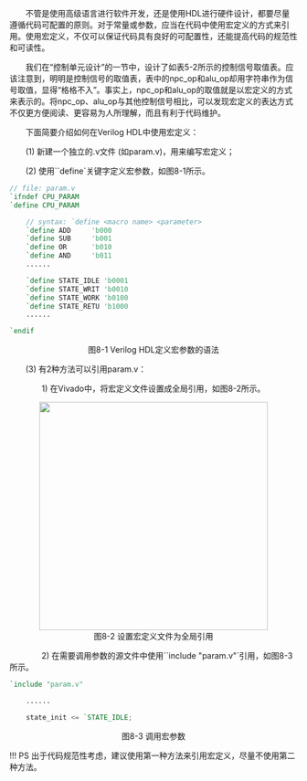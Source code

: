 &emsp;&emsp;不管是使用高级语言进行软件开发，还是使用HDL进行硬件设计，都要尽量遵循代码可配置的原则。对于常量或参数，应当在代码中使用宏定义的方式来引用。使用宏定义，不仅可以保证代码具有良好的可配置性，还能提高代码的规范性和可读性。

&emsp;&emsp;我们在“控制单元设计”的一节中，设计了如表5-2所示的控制信号取值表。应该注意到，明明是控制信号的取值表，表中的npc_op和alu_op却用字符串作为信号取值，显得“格格不入”。事实上，npc_op和alu_op的取值就是以宏定义的方式来表示的。将npc_op、alu_op与其他控制信号相比，可以发现宏定义的表达方式不仅更方便阅读、更容易为人所理解，而且有利于代码维护。

&emsp;&emsp;下面简要介绍如何在Verilog HDL中使用宏定义：

&emsp;&emsp;(1) 新建一个独立的.v文件 (如param.v)，用来编写宏定义；

&emsp;&emsp;(2) 使用``define`关键字定义宏参数，如图8-1所示。

``` Verilog
// file: param.v
`ifndef CPU_PARAM
`define CPU_PARAM

    // syntax: `define <macro name> <parameter>
    `define ADD     'b000
    `define SUB     'b001
    `define OR      'b010
    `define AND     'b011
    ......

    `define STATE_IDLE 'b0001
    `define STATE_WRIT 'b0010
    `define STATE_WORK 'b0100
    `define STATE_RETU 'b1000
    ......

`endif
```
<center>图8-1 Verilog HDL定义宏参数的语法</center>

&emsp;&emsp;(3) 有2种方法可以引用param.v：

&emsp;&emsp;&emsp;&emsp;1) 在Vivado中，将宏定义文件设置成全局引用，如图8-2所示。

<center><img src = "../assets/8-2.png" width = 400></center>
<center>图8-2 设置宏定义文件为全局引用</center>

&emsp;&emsp;&emsp;&emsp;2) 在需要调用参数的源文件中使用``include "param.v"`引用，如图8-3所示。 

``` Verilog
`include "param.v"

    ......

    state_init <= `STATE_IDLE;
```
<center>图8-3 调用宏参数</center>

!!! PS
    出于代码规范性考虑，建议使用第一种方法来引用宏定义，尽量不使用第二种方法。
